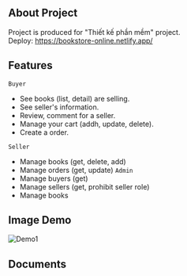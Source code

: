 ## About Project

Project is produced for "Thiết kế phần mềm" project.<br/>
Deploy: https://bookstore-online.netlify.app/


## Features


`Buyer`
- See books (list, detail) are selling.
- See seller's information.
- Review, comment for a seller.
- Manage your cart (addh, update, delete).
- Create a order.


`Seller`
- Manage books (get, delete, add)
- Manage orders (get, update)
`Admin`
- Manage buyers (get)
- Manage sellers (get, prohibit seller role) 
- Manage books
## Image Demo
![Demo1](https://i.ibb.co/YfvsnRY/demo-1.png)
## Documents
